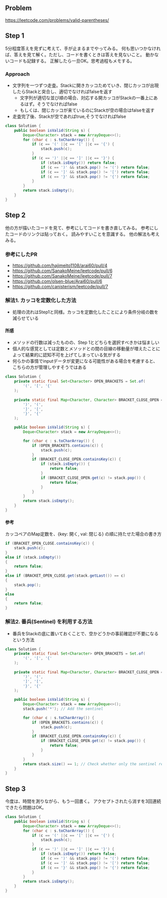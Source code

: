 ## Problem
https://leetcode.com/problems/valid-parentheses/

## Step 1
5分程度答えを見ずに考えて、手が止まるまでやってみる。
何も思いつかなければ、答えを見て解く。ただし、コードを書くときは答えを見ないこと。
動かないコードも記録する。
正解したら一旦OK。思考過程もメモする。

### Approach
* 文字列を一つずつ走査。Stackに開きカッコためていき、閉じカッコが出現したらStackと突合し、適切でなければfalseを返す
    * 文字列が適切な並び順の場合、対応する開カッコがStackの一番上にあるはず。そうでなければfalse
    * もしくは、閉じカッコが来ているのにStackが空の場合はfalseを返す
* 走査完了後、Stackが空であればtrue,そうでなければfalse

```java
class Solution {
    public boolean isValid(String s) {
        Deque<Character> stack = new ArrayDeque<>();
        for (char c : s.toCharArray()) {
            if (c == '(' ||c == '[' ||c == '{') {
                stack.push(c);
            }
            if (c == ')' ||c == ']' ||c == '}') {
                if (stack.isEmpty()) return false;
                if (c == ')' && stack.pop() != '(') return false; 
                if (c == ']' && stack.pop() != '[') return false; 
                if (c == '}' && stack.pop() != '{') return false; 
            }
        }
        return stack.isEmpty();
    }
}
```

## Step 2
他の方が描いたコードを見て、参考にしてコードを書き直してみる。
参考にしたコードのリンクは貼っておく。
読みやすいことを意識する。
他の解法も考えみる。

### 参考にしたPR
* https://github.com/hajimeito1108/arai60/pull/4
* https://github.com/SanakoMeine/leetcode/pull/6
* https://github.com/SanakoMeine/leetcode/pull/7
* https://github.com/olsen-blue/Arai60/pull/6
* https://github.com/canisterism/leetcode/pull/7



### 解法1. カッコを定数化した方法
* 処理の流れはStep1と同様。カッコを定数化したことにより条件分岐の数を減らせている

#### 所感
* メソッドの行数は減ったものの、Step 1とどちらを選択すべきかは悩ましい
* 個人的な感覚としては定数とメソッドとの間の目線の移動量が増えたことによって結果的に認知不可を上げてしまっている気がする
* 何らかの事情でinputデータが変更になる可能性がある場合を考慮すると、こちらの方が管理しやすそうではある

```java
class Solution {
    private static final Set<Character> OPEN_BRACKETS = Set.of(
        '(', '[', '{'
    );
    
    private static final Map<Character, Character> BRACKET_CLOSE_OPEN = Map.of(
        ')', '(', 
        ']', '[', 
        '}', '{'
    );

    public boolean isValid(String s) {
        Deque<Character> stack = new ArrayDeque<>();

        for (char c : s.toCharArray()) {
            if (OPEN_BRACKETS.contains(c)) {
                stack.push(c);
            }
            if (BRACKET_CLOSE_OPEN.containsKey(c)) {
                if (stack.isEmpty()) {
                    return false;
                }
                if (BRACKET_CLOSE_OPEN.get(c) != stack.pop()) {
                    return false;
                }
            }
        }
        return stack.isEmpty();
    }
}
```

#### 参考
カッコペアのMap定数を、{key: 開く, val: 閉じる} の順に持たせた場合の書き方

```java
if (BRACKET_OPEN_CLOSE.containsKey(c)) {
    stack.push(c);
}
else if (stack.isEmpty())
{
    return false;
}
else if (BRACKET_OPEN_CLOSE.get(stack.getLast()) == c)
{
    stack.pop();
}
else
{
    return false;
}
```

### 解法2. 番兵(Sentinel) を利用する方法
* 番兵をStackの底に置いておくことで、空かどうかの事前確認が不要になるという方法

```java
class Solution {
    private static final Set<Character> OPEN_BRACKETS = Set.of(
        '(', '[', '{'
    );
    
    private static final Map<Character, Character> BRACKET_CLOSE_OPEN = Map.of(
        ')', '(', 
        ']', '[', 
        '}', '{'
    );

    public boolean isValid(String s) {
        Deque<Character> stack = new ArrayDeque<>();
        stack.push('*'); // Add the sentinel

        for (char c : s.toCharArray()) {
            if (OPEN_BRACKETS.contains(c)) {
                stack.push(c);
            }
            if (BRACKET_CLOSE_OPEN.containsKey(c)) {
                if (BRACKET_CLOSE_OPEN.get(c) != stack.pop()) {
                    return false;
                }
            }
        }
        return stack.size() == 1; // Check whether only the sentinel remains
    }
}
```

## Step 3
今度は、時間を測りながら、もう一回書く。
アクセプトされたら消すを3回連続できたら問題はOK。

```java
class Solution {
    public boolean isValid(String s) {
        Deque<Character> stack = new ArrayDeque<>();
        for (char c : s.toCharArray()) {
            if (c == '(' ||c == '[' ||c == '{') {
                stack.push(c);
            }
            if (c == ')' ||c == ']' ||c == '}') {
                if (stack.isEmpty()) return false;
                if (c == ')' && stack.pop() != '(') return false; 
                if (c == ']' && stack.pop() != '[') return false; 
                if (c == '}' && stack.pop() != '{') return false; 
            }
        }
        return stack.isEmpty();
    }
}
```
